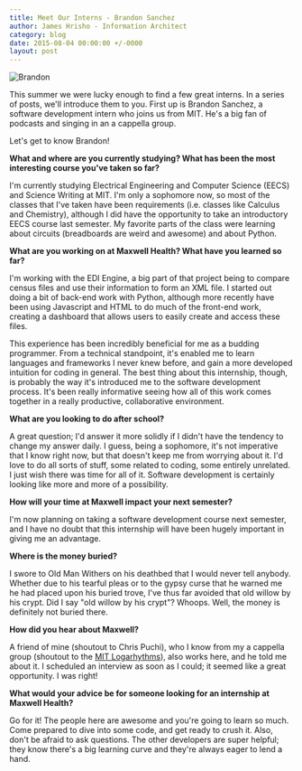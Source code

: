 ```yaml
---
title: Meet Our Interns - Brandon Sanchez
author: James Hrisho - Information Architect
category: blog
date: 2015-08-04 00:00:00 +/-0000
layout: post
---
```


![Brandon](https://s3.amazonaws.com/engineering.maxwellhealth.com/brandon.jpg)

This summer we were lucky enough to find a few great interns. In a series of posts, we'll introduce them to you. First up is Brandon Sanchez, a software development intern who joins us from MIT. He's a big fan of podcasts and singing in an a cappella group.

Let's get to know Brandon!

**What and where are you currently studying? What has been the most interesting course you've taken so far?**

I'm currently studying Electrical Engineering and Computer Science (EECS) and Science Writing at MIT. I'm only a sophomore now, so most of the classes that I've taken have been requirements (i.e. classes like Calculus and Chemistry), although I did have the opportunity to take an introductory EECS course last semester. My favorite parts of the class were learning about circuits (breadboards are weird and awesome) and about Python.

**What are you working on at Maxwell Health? What have you learned so far?**

I'm working with the EDI Engine, a big part of that project being to compare census files and use their information to form an XML file. I started out doing a bit of back-end work with Python, although more recently have been using Javascript and HTML to do much of the front-end work, creating a dashboard that allows users to easily create and access these files.

This experience has been incredibly beneficial for me as a budding programmer. From a technical standpoint, it's enabled me to learn languages and frameworks I never knew before, and gain a more developed intuition for coding in general. The best thing about this internship, though, is probably the way it's introduced me to the software development process. It's been really informative seeing how all of this work comes together in a really productive, collaborative environment.

**What are you looking to do after school?**

A great question; I'd answer it more solidly if I didn't have the tendency to change my answer daily. I guess, being a sophomore, it's not imperative that I know right now, but that doesn't keep me from worrying about it. I'd love to do all sorts of stuff, some related to coding, some entirely unrelated. I just wish there was time for all of it. Software development is certainly looking like more and more of a possibility.

**How will your time at Maxwell impact your next semester?**

I'm now planning on taking a software development course next semester, and I have no doubt that this internship will have been hugely important in giving me an advantage.

**Where is the money buried?**

I swore to Old Man Withers on his deathbed that I would never tell anybody. Whether due to his tearful pleas or to the gypsy curse that he warned me he had placed upon his buried trove, I've thus far avoided that old willow by his crypt. Did I say "old willow by his crypt"? Whoops. Well, the money is definitely not buried there.

**How did you hear about Maxwell?**

A friend of mine (shoutout to Chris Puchi), who I know from my a cappella group (shoutout to the [MIT Logarhythms](http://mitlogs.com/)), also works here, and he told me about it. I scheduled an interview as soon as I could; it seemed like a great opportunity. I was right!

**What would your advice be for someone looking for an internship at Maxwell Health?**

Go for it! The people here are awesome and you're going to learn so much. Come prepared to dive into some code, and get ready to crush it. Also, don't be afraid to ask questions. The other developers are super helpful; they know there's a big learning curve and they're always eager to lend a hand.

